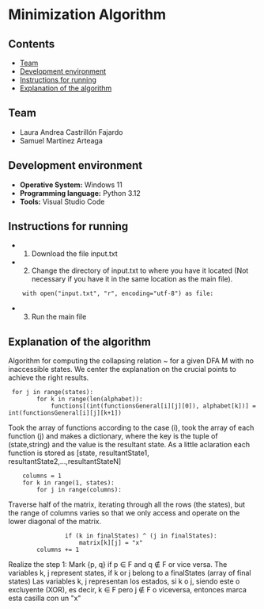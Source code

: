 # Minimization Algorithm

## Contents
- [Team](#team)
- [Development environment](#development-environment)
- [Instructions for running](#instructions-for-running)
- [Explanation of the algorithm](#explanation-of-the-algorithm)

## Team
- Laura Andrea Castrillón Fajardo
- Samuel Martínez Arteaga

## Development environment
- **Operative System:** Windows 11
- **Programming language:** Python 3.12
- **Tools:** Visual Studio Code

## Instructions for running
- 1. Download the file input.txt
- 2. Change the directory of input.txt to where you have it located (Not necessary if you have it in the same location as the main file).
```
    with open("input.txt", "r", encoding="utf-8") as file:
```
- 3. Run the main file

## Explanation of the algorithm

Algorithm for computing the collapsing relation ~ for a given DFA M with no inaccessible states. We center the explanation on the crucial points to achieve the right results.

```
 for j in range(states):
        for k in range(len(alphabet)):
            functions[(int(functionsGeneral[i][j][0]), alphabet[k])] = int(functionsGeneral[i][j][k+1])
```

Took the array of functions according to the case (i), took the array of each function (j) and makes a dictionary, where the key is the tuple of (state,string) and the value is the resultant state. As a little aclaration each function is stored as [state, resultantState1, resultantState2,...,resultantStateN]

```
    columns = 1
    for k in range(1, states):
        for j in range(columns):
```
Traverse half of the matrix, iterating through all the rows (the states), but the range of columns varies so that we only access and operate on the lower diagonal of the matrix.

```
                if (k in finalStates) ^ (j in finalStates):
                    matrix[k][j] = "x"
        columns += 1
```
Realize the step 1:  Mark {p, q} if p ∈ F and q ∉ F or vice versa. The variables k, j represent states, if k or j belong to a finalStates (array of final states) Las variables k, j representan los estados, si k o j, siendo este o excluyente (XOR), es decir, k ∈ F pero j ∉ F o viceversa, entonces marca esta casilla con un "x"

